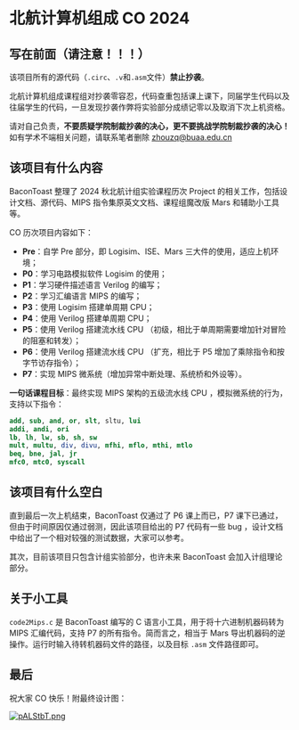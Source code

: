 # 北航计算机组成 CO 2024
## 写在前面（请注意！！！）
该项目所有的源代码（`.circ`、`.v`和`.asm`文件）**禁止抄袭**。

北航计算机组成课程组对抄袭零容忍，代码查重包括课上课下，同届学生代码以及往届学生的代码，一旦发现抄袭作弊将实验部分成绩记零以及取消下次上机资格。

请对自己负责，**不要质疑学院制裁抄袭的决心，更不要挑战学院制裁抄袭的决心！** 如有学术不端相关问题，请联系笔者删除 zhouzq@buaa.edu.cn
## 该项目有什么内容
BaconToast 整理了 2024 秋北航计组实验课程历次 Project 的相关工作，包括设计文档、源代码、MIPS 指令集原英文文档、课程组魔改版 Mars 和辅助小工具等。

CO 历次项目内容如下：

- **Pre**：自学 Pre 部分，即 Logisim、ISE、Mars 三大件的使用，适应上机环境；
- **P0**：学习电路模拟软件 Logisim 的使用；
- **P1**：学习硬件描述语言 Verilog 的编写；
- **P2**：学习汇编语言 MIPS 的编写；
- **P3**：使用 Logisim 搭建单周期 CPU；
- **P4**：使用 Verilog 搭建单周期 CPU；
- **P5**：使用 Verilog 搭建流水线 CPU （初级，相比于单周期需要增加针对冒险的阻塞和转发）；
- **P6**：使用 Verilog 搭建流水线 CPU （扩充，相比于 P5 增加了乘除指令和按字节访存指令）；
- **P7**：实现 MIPS 微系统（增加异常中断处理、系统桥和外设等）。

**一句话课程目标**：最终实现 MIPS 架构的五级流水线 CPU ，模拟微系统的行为，支持以下指令：
```MIPS
add, sub, and, or, slt, sltu, lui
addi, andi, ori
lb, lh, lw, sb, sh, sw
mult, multu, div, divu, mfhi, mflo, mthi, mtlo
beq, bne, jal, jr
mfc0, mtc0, syscall
```

## 该项目有什么空白
直到最后一次上机结束，BaconToast 仅通过了 P6 课上而已，P7 课下已通过，但由于时间原因仅通过弱测，因此该项目给出的 P7 代码有一些 bug ，设计文档中给出了一个相对较强的测试数据，大家可以参考。

其次，目前该项目只包含计组实验部分，也许未来 BaconToast 会加入计组理论部分。
## 关于小工具
`code2Mips.c` 是 BaconToast 编写的 C 语言小工具，用于将十六进制机器码转为 MIPS 汇编代码，支持 P7 的所有指令。简而言之，相当于 Mars 导出机器码的逆操作。运行时输入待转机器码文件的路径，以及目标 `.asm` 文件路径即可。
## 最后
祝大家 CO 快乐！附最终设计图：

[![pALStbT.png](https://s21.ax1x.com/2024/12/16/pALStbT.png)](https://imgse.com/i/pALStbT)
